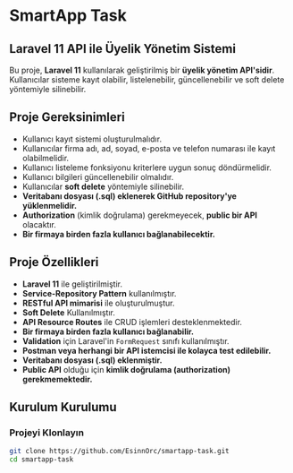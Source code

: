 # SmartApp Task
## Laravel 11 API ile Üyelik Yönetim Sistemi

Bu proje, **Laravel 11** kullanılarak geliştirilmiş bir **üyelik yönetim API'sidir**. Kullanıcılar sisteme kayıt olabilir, listelenebilir, güncellenebilir ve soft delete yöntemiyle silinebilir.

## Proje Gereksinimleri

-   Kullanıcı kayıt sistemi oluşturulmalıdır.
-   Kullanıcılar firma adı, ad, soyad, e-posta ve telefon numarası ile kayıt olabilmelidir.
-   Kullanıcı listeleme fonksiyonu kriterlere uygun sonuç döndürmelidir.
-   Kullanıcı bilgileri güncellenebilir olmalıdır.
-   Kullanıcılar **soft delete** yöntemiyle silinebilir.
-   **Veritabanı dosyası (.sql) eklenerek GitHub repository'ye yüklenmelidir.**
-   **Authorization** (kimlik doğrulama) gerekmeyecek, **public bir API** olacaktır.
-   **Bir firmaya birden fazla kullanıcı bağlanabilecektir.**

## Proje Özellikleri

-   **Laravel 11** ile geliştirilmiştir.
-   **Service-Repository Pattern** kullanılmıştır.
-   **RESTful API mimarisi** ile oluşturulmuştur.
-   **Soft Delete** Kullanılmıştır.
-   **API Resource Routes** ile CRUD işlemleri desteklenmektedir.
-   **Bir firmaya birden fazla kullanıcı bağlanabilir.**
-   **Validation** için Laravel'in `FormRequest` sınıfı kullanılmıştır.
-   **Postman veya herhangi bir API istemcisi ile kolayca test edilebilir.**
-   **Veritabanı dosyası (.sql) eklenmiştir.**
-   **Public API** olduğu için **kimlik doğrulama (authorization) gerekmemektedir.**

## Kurulum Kurulumu

### Projeyi Klonlayın

```bash
git clone https://github.com/EsinnOrc/smartapp-task.git
cd smartapp-task
```
